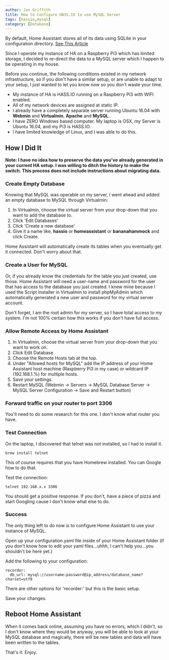 ```yaml
---
author: Jon Griffith
title: How to Configure HASS.IO to use MySQL Server
tags: [hassio,mysql]
category: [Database]
---
```


By default, Home Assistant stores all of its data using SQLite in your configuration directory.  [See This Article](https://www.home-assistant.io/docs/backend/database/)

Since I operate my instance of HA on a Raspberry Pi3 which has limited storage, I decided to re-direct the data to a MySQL server which I happen to be operating in my house.

Before you continue, the following conditions existed in my network infrastructure, so if you don't have a similar setup, or are unable to adapt to your setup, I just wanted to let you know now so you don't waste your time.

- My instance of HA is HASS.IO running on a Raspberry Pi3 with WIFI enabled.
- All of my network devices are assigned at static IP.
- I already have a completely separate server running Ubuntu 16.04 with **Webmin** and **Virtualmin**, **Apache** and **MySQL**.
- I have ZERO Windows based computer.  My laptop is OSX, my Server is Ubuntu 16.04, and my Pi3 is HASS.IO.
- I have limited knowledge of Linux, and I was able to do this.

## How I Did It
**Note: I have no idea how to preserve the data you've already generated in your current HA setup.  I was willing to ditch the history to make the switch.  This process does not include instructions about migrating data.**

### Create Empty Database

Knowing that MySQL was operable on my server, I went ahead and added an empty database to MySQL through Virtualmin:

1. In Virtualmin, choose the virtual server from your drop-down that you want to add the database to.
2. Click 'Edit Databases'
3. Click 'Create a new database'
4. Give it a name like, **hassio** or **homeassistant** or **bananahammock** and click Create.

Home Assistant will automatically create its tables when you eventually get it connected.  Don't worry about that.

### Create a User for MySQL

Or, if you already know the credentials for the table you just created, use those.  Home Assistant will need a user-name and password for the user that has access to the database you just created.  I knew mine because I used the Script Installer in Virtualmin to install phpMyAdmin which automatically generated a new user and password for my virtual server account.

Don't forget, I am the root admin for my server, so I have total access to my system.  I'm not 100% certain how this works if you don't have full access.

### Allow Remote Access by Home Assistant

1. In Virtualmin, choose the virtual server from your drop-down that you want to work on.
2. Click Edit Database
3. Choose the Remote Hosts tab at the top.
4. Under "Allowed hosts for MySQL" add the IP address of your Home Assistant host machine (Raspberry Pi3 in my case) or wildcard IP (192.168.1.%) for multiple hosts.
5. Save your settings.
6. Restart MySQL (Webmin -> Servers -> MySQL Database Server -> MySQL Server Configuration -> Save and Restart button)

### Forward traffic on your router to port 3306

You'll need to do some research for this one.  I don't know what router you have.

### Test Connection

On the laptop, I discovered that telnet was not installed, so I had to install it.

    brew install telnet

This of course requires that you have Homebrew installed.  You can Google how to do that.

Test the connection:

    telnet 192.168.x.x 3306

You should get a positive response.  If you don't, have a piece of pizza and start Googling cause I don't know what else to do.

### Success

The only thing left to do now is to configure Home Assistant to use your instance of MySQL.

Open up your configuration.yaml file inside of your Home Assistant folder (if you don't know how to edit your yaml files...uhhh, I can't help you...you shouldn't be here yet.)

Add the following to your configuration:

~~~
recorder:
  db_url: mysql://username:password@ip_address/database_name?charset=utf8
~~~

There are other options for 'recorder:' but this is the basic setup.

Save your changes.

## Reboot Home Assistant

When it comes back online, assuming you have no errors, which I didn't, so I don't know where they would be anyway, you will be able to look at your MySQL database and magically, there will be new tables and data will have been written to the tables.

That's it.  Enjoy.
